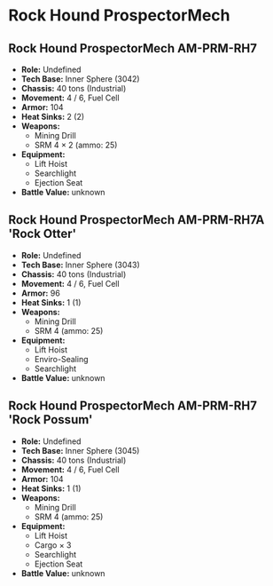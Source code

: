 # Rock Hound ProspectorMech
## Rock Hound ProspectorMech AM-PRM-RH7
- **Role:** Undefined
- **Tech Base:** Inner Sphere (3042)
- **Chassis:** 40 tons (Industrial)
- **Movement:** 4 / 6, Fuel Cell
- **Armor:** 104
- **Heat Sinks:** 2 (2)
- **Weapons:**
  - Mining Drill
  - SRM 4 × 2 (ammo: 25)
- **Equipment:**
  - Lift Hoist
  - Searchlight
  - Ejection Seat
- **Battle Value:** unknown

## Rock Hound ProspectorMech AM-PRM-RH7A 'Rock Otter'
- **Role:** Undefined
- **Tech Base:** Inner Sphere (3043)
- **Chassis:** 40 tons (Industrial)
- **Movement:** 4 / 6, Fuel Cell
- **Armor:** 96
- **Heat Sinks:** 1 (1)
- **Weapons:**
  - Mining Drill
  - SRM 4 (ammo: 25)
- **Equipment:**
  - Lift Hoist
  - Enviro-Sealing
  - Searchlight
- **Battle Value:** unknown

## Rock Hound ProspectorMech AM-PRM-RH7 'Rock Possum'
- **Role:** Undefined
- **Tech Base:** Inner Sphere (3045)
- **Chassis:** 40 tons (Industrial)
- **Movement:** 4 / 6, Fuel Cell
- **Armor:** 104
- **Heat Sinks:** 1 (1)
- **Weapons:**
  - Mining Drill
  - SRM 4 (ammo: 25)
- **Equipment:**
  - Lift Hoist
  - Cargo × 3
  - Searchlight
  - Ejection Seat
- **Battle Value:** unknown


